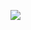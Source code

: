 [![](https://teamssix.oss-cn-hangzhou.aliyuncs.com/TeamsSix_Subscription_Logo2.png)](https://github.com/teamssix)
